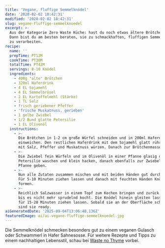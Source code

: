 ```yaml
---
title: 'Vegane, fluffige Semmelknödel'
date: '2020-02-02 18:42:31'
modified: '2020-02-02 18:42:31'
slug: vegane-fluffige-semmelknoedel
excerpt: >-
  Aus der Kategorie Zero Waste Küche: hast du noch etwas ältere Brötchen übrig?
  Dann bist du am besten beraten, sie zu schmackhaften, fluffigen Semmelknödeln
  zu verarbeiten. 
recipe:
  name: ''
  prepTime: PT12M
  cookTime: PT30M
  totalTime: PT42M
  servings: 8-10 Knödel
  ingredients:
    - 400g "alte" Brötchen
    - 320ml Haferdrink
    - 4 EL Sojamehl
    - 4 EL Semmelbrösel
    - 2 EL Kartoffelmehl (Stärke)
    - 1 TL Salz
    - frisch geriebener Pfeffer
    - 'frische Muskatnuss, gerieben'
    - 1 gelbe Zwiebel
    - 1/2 Bund glatte Petersilie
    - 1 EL Olivenöl
  instructions:
    - >-
      Die Brötchen in 1-2 cm große Würfel schneiden und in 200ml Haferdrink
      einweichen. Den restlichen Haferdrink mit dem Sojamehl glatt rühren und
      mit Salz, Pfeffer und Muskatnuss würzen. Danach zur Brötchenmasse mischen.
    - >-
      Die Zwiebel fein Würfeln und im Olivenöl in einer Pfanne glasig dünsten.
      Petersilie waschen und klein hacken, danach ebenfalls zur Zwiebel in die
      Pfanne geben.
    - >-
      Nun alle Zutaten zusammen mischen und mit beiden Händen gut durchkneten.
      Für 5-10 Minuten ziehen lassen und danach mit feuchten Händen Knödel
      formen.
    - >-
      Reichlich Salzwasser in einem Topf zum Kochen bringen und zurück drehen,
      bis es nicht mehr sprudelnd kocht. Die Knödel hinein gleiten lassen und
      für 15-20 Minuten ziehen lassen. Sobald sie an der Oberfläche schwimmen,
      sind sie ready.
aiGeneratedDate: '2025-09-04T13:06:48.136Z'
featuredImage: ai/ai-vegane-fluffige-semmelknoedel.jpg
---
```


Die Semmelknödel schmecken besonders gut zu einem veganen Gulasch oder Schwammerl in Hafer Sahnesosse. Für weitere Rezepte und Tipps zu einem nachhaltigen Lebensstil, schau bei [Waste no Thyme](https://wastenothyme.com) vorbei.

